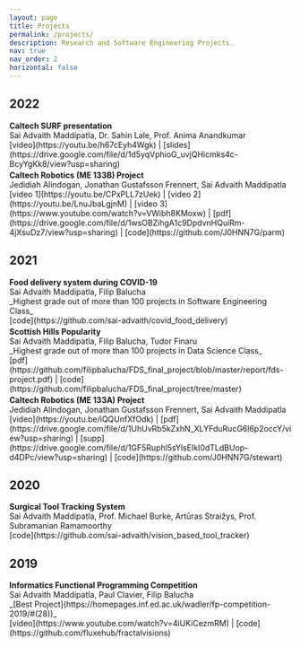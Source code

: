 ```yaml
---
layout: page
title: Projects
permalink: /projects/
description: Research and Software Engineering Projects.
nav: true
nav_order: 2
horizontal: false
---
```

<h2 class="year" >2022</h2>
<b>Caltech SURF presentation</b><br>
Sai Advaith Maddipatla, Dr. Sahin Lale, Prof. Anima Anandkumar<br>
[video](https://youtu.be/h67cEyh4Wgk)&nbsp;|&nbsp;[slides](https://drive.google.com/file/d/1d5yqVphioG_uvjQHicmks4c-BcyYgKk8/view?usp=sharing)
<p style="font-size: 3px !important"></p>
<b>Caltech Robotics (ME 133B) Project</b><br>
Jedidiah Alindogan, Jonathan Gustafsson Frennert, Sai Advaith Maddipatla<br>
[video 1](https://youtu.be/CPxPLL7zUek)&nbsp;|&nbsp;[video 2](https://youtu.be/LnuJbaLgjnM)&nbsp;|&nbsp;[video 3](https://www.youtube.com/watch?v=VWibh8KMoxw)&nbsp;|&nbsp;[pdf](https://drive.google.com/file/d/1wsOBZihgA1c9DpdvnHQuiRm-4jXsuDz7/view?usp=sharing)&nbsp;|&nbsp;[code](https://github.com/J0HNN7G/parm)
<p style="font-size: 3px !important"></p>
<h2 class="year" >2021</h2>
<!-- <br> -->
<b>Food delivery system during COVID-19</b><br>
Sai Advaith Maddipatla, Filip Balucha<br>
_Highest grade out of more than 100 projects in Software Engineering Class_<br>
[code](https://github.com/sai-advaith/covid_food_delivery)
<p style="font-size: 3px !important"></p>
<b>Scottish Hills Popularity</b><br>
Sai Advaith Maddipatla, Filip Balucha, Tudor Finaru<br>
_Highest grade out of more than 100 projects in Data Science Class_<br>
[pdf](https://github.com/filipbalucha/FDS_final_project/blob/master/report/fds-project.pdf)&nbsp;|&nbsp;[code](https://github.com/filipbalucha/FDS_final_project/tree/master)
<p style="font-size: 3px !important"></p>
<b>Caltech Robotics (ME 133A) Project</b><br>
Jedidiah Alindogan, Jonathan Gustafsson Frennert, Sai Advaith Maddipatla<br>
[video](https://youtu.be/iQQUnfXfOdk)&nbsp;|&nbsp;[pdf](https://drive.google.com/file/d/1UhUvRb5kZxhN_XLYFduRucG6l6p2occY/view?usp=sharing)&nbsp;|&nbsp;[supp](https://drive.google.com/file/d/1GF5Ruphl5sYlsEIkI0dTLdBUop-d4DPc/view?usp=sharing)&nbsp;|&nbsp;[code](https://github.com/J0HNN7G/stewart)
<p style="font-size: 3px !important"></p>
<h2 class="year" >2020</h2>
<b>Surgical Tool Tracking System</b><br>
Sai Advaith Maddipatla, Prof. Michael Burke, Artūras Straižys, Prof. Subramanian Ramamoorthy<br>
[code](https://github.com/sai-advaith/vision_based_tool_tracker)
<p style="font-size: 3px !important"></p>
<h2 class="year" >2019</h2>
<b>Informatics Functional Programming Competition</b><br>
Sai Advaith Maddipatla, Paul Clavier, Filip Balucha<br>
_[Best Project](https://homepages.inf.ed.ac.uk/wadler/fp-competition-2019/#(28))_<br>
[video](https://www.youtube.com/watch?v=4iUKiCezmRM)&nbsp;|&nbsp;[code](https://github.com/fluxehub/fractalvisions)
<p style="font-size: 3px !important"></p>
